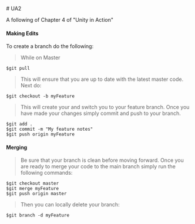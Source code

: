 #   U A 2  

A following of Chapter 4 of "Unity in Action"

#### Making Edits

To create a branch do the following:

>While on Master

```
$git pull
```
>This will ensure that you are up to date with the latest master code.
>Next do:

```
$git checkout -b myFeature
```

>This will create your and switch you to your feature branch.
>Once you have made your changes simply commit and push to your branch.

```
$git add .
$git commit -m "My feature notes"
$git push origin myFeature
```

#### Merging

>Be sure that your branch is clean before moving forward.
>Once you are ready to merge your code to the main branch simply run the following commands:

```
$git checkout master
$git merge myFeature
$git push origin master
```

>Then you can locally delete your branch:

```
$git branch -d myFeature
```
